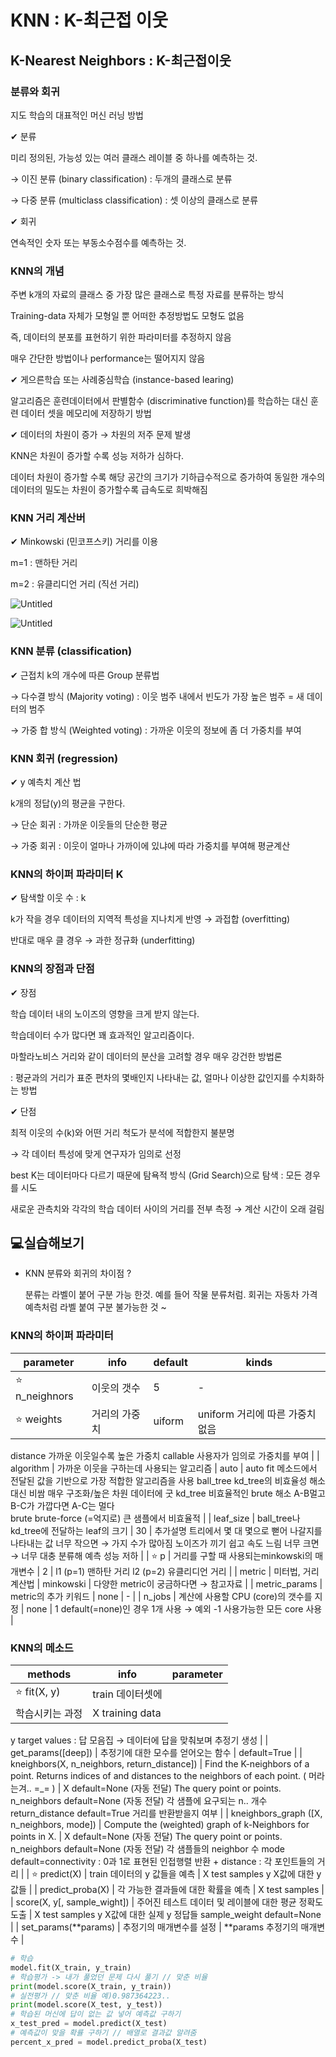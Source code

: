 # KNN : K-최근접 이웃

## **K-Nearest Neighbors : K-최근접이웃**

### 분류와 회귀

지도 학습의 대표적인 머신 러닝 방법

✔ 분류

미리 정의된, 가능성 있는 여러 클래스 레이블 중 하나를 예측하는 것.

→ 이진 분류 (binary classification) : 두개의 클래스로 분류

→ 다중 분류 (multiclass classification) : 셋 이상의 클래스로 분류

✔ 회귀

연속적인 숫자 또는 부동소수점수를 예측하는 것.

### KNN의 개념

주변 k개의 자료의 클래스 중 가장 많은 클래스로 특정 자료를 분류하는 방식

Training-data 자체가 모형일 뿐 어떠한 추정방법도 모형도 없음

즉, 데이터의 분포를 표현하기 위한 파라미터를 추정하지 않음

매우 간단한 방법이나 performance는 떨어지지 않음

✔ 게으른학습 또는 사례중심학습 (instance-based learing)

알고리즘은 훈련데이터에서 판별함수 (discriminative function)를 학습하는 대신 훈련 데이터 셋을 메모리에 저장하기 방법

✔ 데이터의 차원이 증가 → 차원의 저주 문제 발생

KNN은 차원이 증가할 수록 성능 저하가 심하다.

데이터 차원이 증가할 수록 해당 공간의 크기가 기하급수적으로 증가하여 동일한 개수의 데이터의 밀도는 차원이 증가할수록 급속도로 희박해짐

### KNN 거리 계산버

✔ Minkowski (민코프스키) 거리를 이용

m=1 : 맨하탄 거리

m=2 : 유클리디언 거리 (직선 거리)

![Untitled](KNN%20K-%E1%84%8E%E1%85%AC%E1%84%80%E1%85%B3%207bf1b/Untitled.png)

![Untitled](KNN%20K-%E1%84%8E%E1%85%AC%E1%84%80%E1%85%B3%207bf1b/Untitled%201.png)

### KNN 분류 (classification)

✔ 근접치 k의 개수에 따른 Group 분류법

→ 다수결 방식 (Majority voting) : 이웃 범주 내에서 빈도가 가장 높은 범주 = 새 데이터의 범주

→ 가중 합 방식 (Weighted voting) : 가까운 이웃의 정보에 좀 더 가중치를 부여

 

### KNN 회귀 (regression)

✔ y 예측치 계산 법

k개의 정답(y)의 평균을 구한다.

→ 단순 회귀 : 가까운 이웃들의 단순한 평균

→ 가중 회귀 : 이웃이 얼마나 가까이에 있냐에 따라 가중치를 부여해 평균계산

### KNN의 하이퍼 파라미터 K

✔ 탐색할 이웃 수 : k

k가 작을 경우 데이터의 지역적 특성을 지나치게 반영 → 과접합 (overfitting)

반대로 매우 클 경우 → 과한 정규화 (underfitting)

### KNN의 장점과 단점

✔ 장점

학습 데이터 내의 노이즈의 영향을 크게 받지 않는다.

학습데이터 수가 많다면 꽤 효과적인 알고리즘이다.

마할라노비스 거리와 같이 데이터의 분산을 고려할 경우 매우 강건한 방법론

: 평균과의 거리가 표준 편차의 몇배인지 나타내는 값, 얼마나 이상한 값인지를 수치화하는 방법

✔ 단점

최적 이웃의 수(k)와 어떤 거리 척도가 분석에 적합한지 불분명 

→ 각 데이터 특성에 맞게 연구자가 임의로 선정

best K는 데이터마다 다르기 때문에 탐욕적 방식 (Grid Search)으로 탐색 : 모든 경우를 시도

새로운 관측치와 각각의 학습 데이터 사이의 거리를 전부 측정 → 계산 시간이 오래 걸림

## 💻실습해보기

- KNN 분류와 회귀의 차이점 ?
    
    분류는 라벨이 붙어 구분 가능 한것. 예를 들어 작물 분류처럼. 회귀는 자동차 가격 예측처럼 라벨 붙여 구분 불가능한 것 ~
    

### KNN의 하이퍼 파라미터

| parameter | info | default | kinds |
| --- | --- | --- | --- |
| ⭐ n_neighnors | 이웃의 갯수 | 5 | - |
| ⭐ weights | 거리의 가중치 | uiform |  uniform  거리에 따른 가중치 없음
 distance  가까운 이웃일수록 높은 가중치
 callable  사용자가 임의로 가중치를 부여 |
| algorithm | 가까운 이웃을 구하는데 사용되는 알고리즘 | auto |  auto   fit 메소드에서 전달된 값을 기반으로
           가장 적합한 알고리즘을 사용
 ball_tree  kd_tree의 비효율성 해소 대신 비쌈
                 매우 구조화/높은 차원 데이터에 굿
 kd_tree   비효율적인 brute 해소
                A-B멀고 B-C가 가깝다면 A-C는 멀다  
 brute   brute-force (=억지로)
             큰 샘플에서 비효율적 |
| leaf_size | ball_tree나 kd_tree에 
전달하는 leaf의 크기 | 30 |  추가설명   트리에서 몇 대 몇으로 뻗어 나갈지를 나타내는 값 
너무 작으면 → 가지 수가 많아짐
                         노이즈가 끼기 쉽고 속도 느림
너무 크면 → 너무 대충 분류해 예측 성능 저하 |
| ⭐ p | 거리를 구할 때 사용되는minkowski의 매개변수 | 2 |  l1 (p=1)   맨하탄 거리
 l2 (p=2)   유클리디언 거리 |
| metric | 미터법, 거리계산법 | minkowski | 다양한 metric이 궁금하다면 → 참고자료 |
| metric_params | metric의 추가 키워드 | none | - |
| n_jobs | 계산에 사용할 CPU (core)의 갯수를 지정 | none |  1   default(=none)인 경우 1개 사용 → 예외
 -1   사용가능한 모든 core 사용 |

### KNN의 메소드

| methods | info | parameter |
| --- | --- | --- |
| ⭐ fit(X, y) | train 데이터셋에 
학습시키는 과정 |  X   training data 
 y   target values : 답 모음집
→ 데이터에 답을 맞춰보며 추정기 생성 |
| get_params([deep]) | 추정기에 대한 모수를 
얻어오는 함수 | default=True |
| kneighbors(X, n_neighbors, return_distance]) | Find the K-neighbors of a point.
Returns indices of and distances to the neighbors of each point. ( 머라는겨.. =_= ) |  X   default=None (자동 전달)
      The query point or points.
 n_neighbors   default=None (자동 전달)
                        각 샘플에 요구되는 n.. 개수
 return_distance   default=True 
                            거리를 반환받을지 여부 |
| kneighbors_graph ([X, n_neighbors, mode]) | Compute the (weighted) graph of k-Neighbors for points in X. |  X   default=None (자동 전달)
      The query point or points.
 n_neighbors   default=None (자동 전달)
                        각 샘플들의 neighbor 수
 mode   default=connectivity
               : 0과 1로 표현된 인접행렬 반환
              + distance : 각 포인트들의 거리 |
| ⭐ predict(X) | train 데이터의 y 값들을 예측 |  X   test samples
 y   X값에 대한 y값들 |
| predict_proba(X) | 각 가능한 결과들에 대한 
확률을 예측 |  X   test samples |
| score(X, y[, sample_wight]) | 주어진 테스트 데이터 및 레이블에 대한 평균 정확도 도출 |  X   test samples
 y   X값에 대한 실제 y 정답들
 sample_weight   default=None |
| set_params(**params) | 추정기의 매개변수를 설정 |  **params   추정기의 매개변수 |

```python
# 학습
model.fit(X_train, y_train)
# 학습평가 -> 내가 풀었던 문제 다시 풀기 // 맞춘 비율
print(model.score(X_train, y_train))
# 실전평가 // 맞춘 비율 예)0.987364223..
print(model.score(X_test, y_test))
# 학습된 머신에 답이 없는 값 넣어 예측값 구하기
x_test_pred = model.predict(X_test)
# 예측값이 맞을 확률 구하기 // 배열로 결과값 알려줌
percent_x_pred = model.predict_proba(X_test)
```